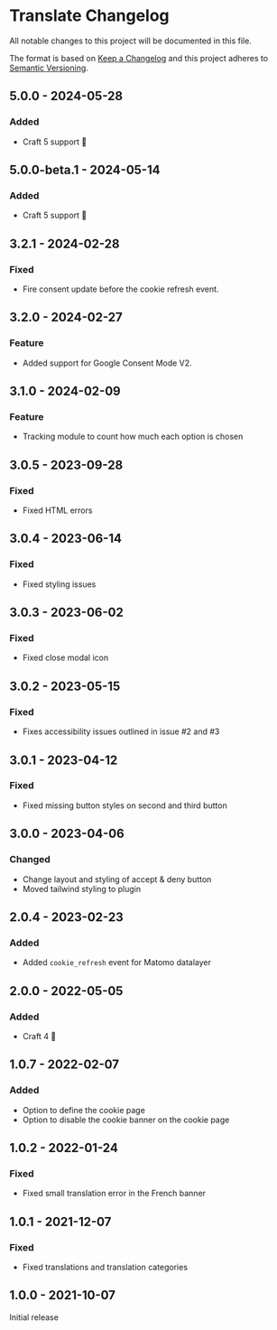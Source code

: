 # Translate Changelog

All notable changes to this project will be documented in this file.

The format is based on [Keep a Changelog](http://keepachangelog.com/) and this project adheres to [Semantic Versioning](http://semver.org/).

## 5.0.0 - 2024-05-28
### Added
- Craft 5 support 🚀

## 5.0.0-beta.1 - 2024-05-14
### Added
- Craft 5 support 🚀

## 3.2.1 - 2024-02-28
### Fixed

- Fire consent update before the cookie refresh event. 


## 3.2.0 - 2024-02-27
### Feature

- Added support for Google Consent Mode V2.


## 3.1.0 - 2024-02-09

### Feature

- Tracking module to count how much each option is chosen

## 3.0.5 - 2023-09-28

### Fixed

- Fixed HTML errors

## 3.0.4 - 2023-06-14

### Fixed

- Fixed styling issues

## 3.0.3 - 2023-06-02

### Fixed

- Fixed close modal icon

## 3.0.2 - 2023-05-15

### Fixed

- Fixes accessibility issues outlined in issue #2 and #3

## 3.0.1 - 2023-04-12

### Fixed

- Fixed missing button styles on second and third button

## 3.0.0 - 2023-04-06

### Changed

- Change layout and styling of accept & deny button
- Moved tailwind styling to plugin

## 2.0.4 - 2023-02-23

### Added

- Added `cookie_refresh` event for Matomo datalayer

## 2.0.0 - 2022-05-05

### Added

- Craft 4 🚀

## 1.0.7 - 2022-02-07

### Added

- Option to define the cookie page
- Option to disable the cookie banner on the cookie page

## 1.0.2 - 2022-01-24

### Fixed

- Fixed small translation error in the French banner

## 1.0.1 - 2021-12-07

### Fixed

- Fixed translations and translation categories

## 1.0.0 - 2021-10-07

Initial release

